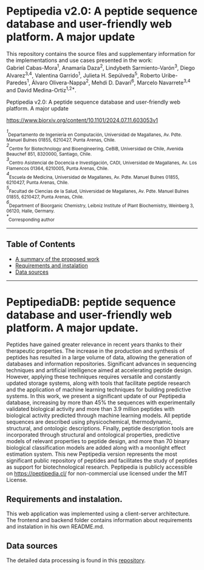 # Peptipedia v2.0: A peptide sequence database and user-friendly web platform. A major update


This repository contains the source files and supplementary information for the implementations and use cases presented in the work: <br>
Gabriel Cabas-Mora<sup>1</sup>, Anamaría Daza<sup>2</sup>, Lindybeth Sarmiento-Varón<sup>3</sup>, Diego Alvarez<sup>3,4</sup>, Valentina Garrido<sup>1</sup>, Julieta H. Sepúlveda<sup>5</sup>, Roberto Uribe-Paredes<sup>1</sup>, Álvaro Olivera-Nappa<sup>2</sup>, Mehdi D. Davari<sup>6</sup>, Marcelo Navarrete<sup>3,4</sup> and David Medina-Ortiz<sup>1,2*</sup>.<br>

Peptipedia v2.0: A peptide sequence database and user-friendly web platform. A major update <br>

https://www.biorxiv.org/content/10.1101/2024.07.11.603053v1<br>

<sup>*1*</sup><sub>Departamento de Ingeniería en Computación, Universidad de Magallanes, Av. Pdte. Manuel Bulnes 01855, 6210427, Punta Arenas, Chile.</sub> <br>
<sup>*2*</sup><sub>Centre for Biotechnology and Bioengineering, CeBiB, Universidad de Chile, Avenida Beauchef 851, 8320000, Santiago, Chile.</sub> <br>
<sup>*3*</sup><sub>Centro Asistencial de Docencia e Investigación, CADI, Universidad de Magallanes, Av. Los Flamencos 01364, 6210005, Punta Arenas, Chile.</sub> <br>
<sup>*4*</sup><sub>Escuela de Medicina, Universidad de Magallanes, Av. Pdte. Manuel Bulnes 01855, 6210427, Punta Arenas, Chile.</sub> <br>
<sup>*5*</sup><sub>Facultad de Ciencias de la Salud, Universidad de Magallanes, Av. Pdte. Manuel Bulnes 01855, 6210427, Punta Arenas, Chile.</sub> <br>
<sup>*6*</sup><sub>Department of Bioorganic Chemistry, Leibniz Institute of Plant Biochemistry, Weinberg 3, 06120, Halle, Germany.</sub> <br>
<sup>*\**</sup><sub>Corresponding author</sub> <br>

---
## Table of Contents
- [A summary of the proposed work](#summary)
- [Requirements and instalation](#requirements)
- [Data sources](#data)
---

<a name="summary"></a>

# PeptipediaDB: peptide sequence database and user-friendly web platform. A major update.

Peptides have gained greater relevance in recent years thanks to their therapeutic properties. The increase in the production and synthesis of peptides has resulted in a large volume of data, allowing the generation of databases and information repositories. Significant advances in sequencing techniques and artificial intelligence aimed at accelerating peptide design. However, applying these techniques requires versatile and constantly updated storage systems, along with tools that facilitate peptide research and the application of machine learning techniques for building predictive systems. In this work, we present a significant update of our Peptipedia database, increasing by more than 45% the sequences with experimentally validated biological activity and more than 3.9 million peptides with biological activity predicted through machine learning models. All peptide sequences are described using physicochemical, thermodynamic, structural, and ontologic descriptions. Finally, peptide description tools are incorporated through structural and ontological properties, predictive models of relevant properties to peptide design, and more than 70 binary biological classification models are added along with a moonlight effect estimation system. This new Peptipedia version represents the most significant public repository of peptides and facilitates the study of peptides as support for biotechnological research. Peptipedia is publicly accessible on https://peptipedia.cl/ for non-commercial use licensed under the MIT License.

<a name="requirements"></a>

## Requirements and instalation.

This web application was implemented using a client-server architecture. The frontend and backend folder contains information about requirements and instalation in his own README.md.

<a name="data"></a>

## Data sources

The detailed data processing is found in this [repository](https://github.com/ProteinEngineering-PESB2/PeptipediaParser).
